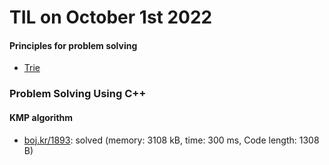 # **TIL on October 1st 2022**
#### Principles for problem solving
- [Trie](../../../Computer%20science/Algorithm/trie-10-01-2022.md)

### Problem Solving Using C++
#### KMP algorithm
- [boj.kr/1893](../../../Problem%20Solving/boj/KMP/1893-09-30-2022.cpp): solved (memory: 3108 kB, time: 300 ms, Code length: 1308 B)